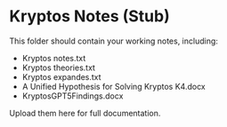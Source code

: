 # Kryptos Notes (Stub)
This folder should contain your working notes, including:
- Kryptos notes.txt
- Kryptos theories.txt
- Kryptos expandes.txt
- A Unified Hypothesis for Solving Kryptos K4.docx
- KryptosGPT5Findings.docx

Upload them here for full documentation.
